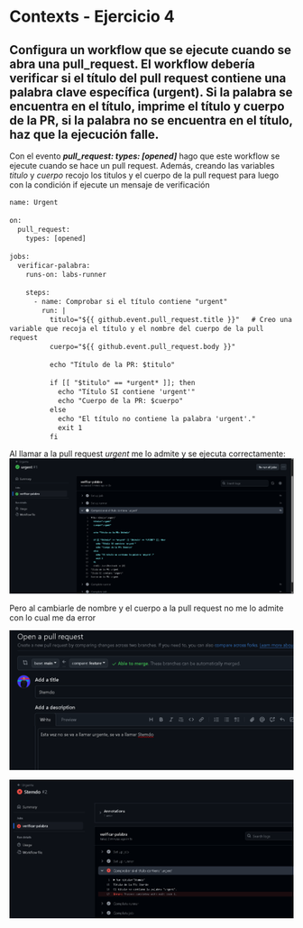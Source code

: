 # Contexts - Ejercicio 4

## Configura un workflow que se ejecute cuando se abra una pull_request. El workflow debería verificar si el título del pull request contiene una palabra clave específica (urgent). Si la palabra se encuentra en el título, imprime el título y cuerpo de la PR, si la palabra no se encuentra en el título, haz que la ejecución falle.

Con el evento ***pull_request: types: [opened]*** hago que este workflow se ejecute cuando se hace un pull request.
Además, creando las variables *titulo* y *cuerpo* recojo los titulos y el cuerpo de la pull request para luego con la condición if ejecute un mensaje de verificación

```
name: Urgent

on:
  pull_request:
    types: [opened]

jobs:
  verificar-palabra:
    runs-on: labs-runner

    steps:
      - name: Comprobar si el título contiene "urgent"
        run: |
          titulo="${{ github.event.pull_request.title }}"   # Creo una variable que recoja el título y el nombre del cuerpo de la pull request
          cuerpo="${{ github.event.pull_request.body }}"

          echo "Título de la PR: $titulo"

          if [[ "$titulo" == *urgent* ]]; then
            echo "Título SI contiene 'urgent'"
            echo "Cuerpo de la PR: $cuerpo"
          else
            echo "El título no contiene la palabra 'urgent'."
            exit 1
          fi

```

Al llamar a la pull request *urgent* me lo admite y se ejecuta correctamente:
![alt text](../../auxiliar/context4.png)

Pero al cambiarle de nombre y el cuerpo a la pull request no me lo admite con lo cual me da error

![alt text](../../auxiliar/context4.1.png)

![alt text](../../auxiliar/context4.2.png)